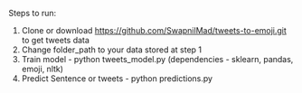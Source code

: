 Steps to run:
1) Clone or download https://github.com/SwapnilMad/tweets-to-emoji.git to get tweets data
2) Change folder_path to your data stored at step 1
3) Train model - python tweets_model.py (dependencies - sklearn, pandas, emoji, nltk)
4) Predict Sentence or tweets - python predictions.py